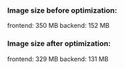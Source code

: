 ### Image size before optimization:
frontend: 350 MB
backend: 152 MB

### Image size after optimization:
frontend: 329 MB
backend: 131 MB